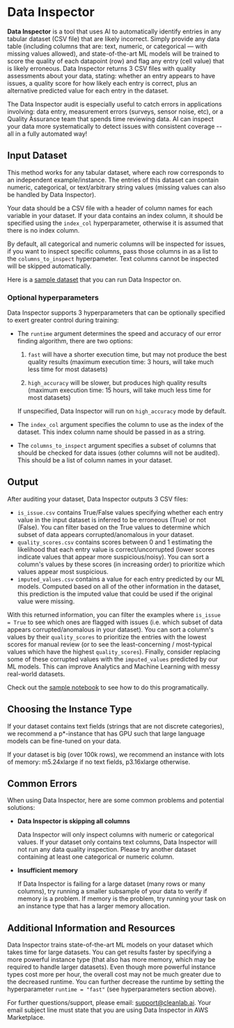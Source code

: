 # Data Inspector

**Data Inspector** is a tool that uses AI to automatically identify entries in any tabular dataset (CSV file) that are likely incorrect. Simply provide any data table (including columns that are: text, numeric, or categorical — with missing values allowed), and state-of-the-art ML models will be trained to score the quality of each datapoint (row) and flag any entry (cell value) that is likely erroneous. Data Inspector returns 3 CSV files with quality assessments about your data, stating: whether an entry appears to have issues, a quality score for how likely each entry is correct, plus an alternative predicted value for each entry in the dataset.

The Data Inspector audit is especially useful to catch errors in applications involving: data entry, measurement errors (surveys, sensor noise, etc), or a Quality Assurance team that spends time reviewing data. AI can inspect your data more systematically to detect issues with consistent coverage -- all in a fully automated way! 


## Input Dataset

This method works for any tabular dataset, where each row corresponds to an independent example/instance. The entries of this dataset can contain numeric, categorical, or text/arbitrary string values (missing values can also be handled by Data Inspector).

Your data should be a CSV file with a header of column names for each variable in your dataset. If your data contains an index column, it should be specified using the `index_col` hyperparameter, otherwise it is assumed that there is no index column.

By default, all categorical and numeric columns will be inspected for issues, if you want to inspect specific columns, pass those columns in as a list to the `columns_to_inspect` hyperpameter. Text columns cannot be inspected will be skipped automatically.

Here is a [sample dataset](data/input/dataset.csv) that you can run Data Inspector on.

### Optional hyperparameters

Data Inspector supports 3 hyperparameters that can be optionally specified to exert greater control during training:

- The `runtime` argument determines the speed and accuracy of our error finding algorithm, there are two options:

    1. `fast` will have a shorter execution time, but may not produce the best quality results (maximum execution time: 3 hours, will take much less time for most datasets)

    2. `high_accuracy` will be slower, but produces high quality results (maximum execution time: 15 hours, will take much less time for most datasets)

    If unspecified, Data Inspector will run on `high_accuracy` mode by default.
    
- The `index_col` argument specifies the column to use as the index of the dataset. This index column name should be passed in as a string.

- The `columns_to_inspect` argument specifies a subset of columns that should be checked for data issues (other columns will not be audited). This should be a list of column names in your dataset.


## Output

After auditing your dataset, Data Inspector outputs 3 CSV files:

- `is_issue.csv` contains True/False values specifying whether each entry value in the input dataset is inferred to be erroneous (True) or not (False). You can filter based on the True values to determine which subset of data appears corrupted/anomalous in your dataset.
- `quality_scores.csv` contains scores between 0 and 1 estimating the likelihood that each entry value is correct/uncorrupted (lower scores indicate values that appear more suspicious/noisy). You can sort a column's values by these scores (in increasing order) to prioritize which values appear most suspicious.
- `imputed_values.csv` contains a value for each entry predicted by our ML models. Computed based on all of the other information in the dataset, this prediction is the imputed value that could be used if the original value were missing.

With this returned information, you can filter the examples where `is_issue = True` to see which ones are flagged with issues (i.e. which subset of data appears corrupted/anomalous in your dataset). You can sort a column's values by their `quality_scores` to prioritize the entries with the lowest scores for manual review (or to see the least-concerning / most-typical values which have the highest `quality_scores`). Finally, consider replacing some of these corrupted values with the `imputed_values` predicted by our ML models. This can improve Analytics and Machine Learning with messy real-world datasets.

Check out the [sample notebook](data_inspector.ipynb) to see how to do this programatically.


## Choosing the Instance Type

If your dataset contains text fields (strings that are not discrete categories), we recommend a p*-instance that has GPU such that large language models can be fine-tuned on your data.

If your dataset is big (over 100k rows), we recommend an instance with lots of memory: m5.24xlarge if no text fields, p3.16xlarge otherwise.


## Common Errors

When using Data Inspector, here are some common problems and potential solutions:

- **Data Inspector is skipping all columns**

    Data Inspector will only inspect columns with numeric or categorical values. If your dataset only contains text columns, Data Inspector will not run any data quality inspection. Please try another dataset containing at least one categorical or numeric column.

- **Insufficient memory**

    If Data Inspector is failing for a large dataset (many rows or many columns), try running a smaller subsample of your data to verify if memory is a problem. If memory is the problem, try running your task on an instance type that has a larger memory allocation.


## Additional Information and Resources

Data Inspector trains state-of-the-art ML models on your dataset which takes time for large datasets. You can get results faster by specifying a more powerful instance type (that also has more memory, which may be required to handle larger datasets). Even though more powerful instance types cost more per hour, the overall cost may not be much greater due to the decreased runtime.  You can further decrease the runtime by setting the hyperparameter `runtime = "fast"` (see hyperparameters section above).

For further questions/support, please email: support@cleanlab.ai. Your email subject line must state that you are using Data Inspector in AWS Marketplace. 
